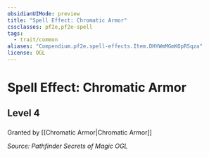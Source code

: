 ```yaml
---
obsidianUIMode: preview
title: "Spell Effect: Chromatic Armor"
cssclasses: pf2e,pf2e-spell
tags:
  - trait/common
aliases: "Compendium.pf2e.spell-effects.Item.DHYWmMGmKOpRSqza"
license: OGL
---
```

# Spell Effect: Chromatic Armor
## Level 4
### 






Granted by [[Chromatic Armor|Chromatic Armor]]

*Source: Pathfinder Secrets of Magic*
*OGL*